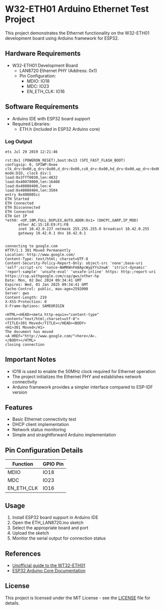 # W32-ETH01 Arduino Ethernet Test Project

This project demonstrates the Ethernet functionality on the W32-ETH01 development board using Arduino framework for ESP32.

## Hardware Requirements

- W32-ETH01 Development Board
  - LAN8720 Ethernet PHY (Address: 0x1)
  - Pin Configuration:
    - MDIO: IO18
    - MDC: IO23
    - EN_ETH_CLK: IO16

## Software Requirements

- Arduino IDE with ESP32 board support
- Required Libraries:
  - ETH.h (included in ESP32 Arduino core)

### Log Output
```
ets Jul 29 2019 12:21:46

rst:0x1 (POWERON_RESET),boot:0x13 (SPI_FAST_FLASH_BOOT)
configsip: 0, SPIWP:0xee
clk_drv:0x00,q_drv:0x00,d_drv:0x00,cs0_drv:0x00,hd_drv:0x00,wp_drv:0x00
mode:DIO, clock div:1
load:0x3fff0030,len:4832
load:0x40078000,len:16460
load:0x40080400,len:4
load:0x40080404,len:3504
entry 0x400805cc
ETH Started
ETH Connected
ETH Disconnected
ETH Connected
ETH Got IP
*eth0: <UP,10M,FULL_DUPLEX,AUTO,ADDR:0x1> (DHCPC,GARP,IP_MOD)
      ether AC:15:18:E9:F1:FB
      inet 10.42.0.227 netmask 255.255.255.0 broadcast 10.42.0.255
      gateway 10.42.0.1 dns 10.42.0.1


connecting to google.com
HTTP/1.1 301 Moved Permanently
Location: http://www.google.com/
Content-Type: text/html; charset=UTF-8
Content-Security-Policy-Report-Only: object-src 'none';base-uri 'self';script-src 'nonce-NmMKWnFm8ApcWypYYv2nwA' 'strict-dynamic' 'report-sample' 'unsafe-eval' 'unsafe-inline' https: http:;report-uri https://csp.withgoogle.com/csp/gws/other-hp
Date: Mon, 02 Dec 2024 09:34:41 GMT
Expires: Wed, 01 Jan 2025 09:34:41 GMT
Cache-Control: public, max-age=2592000
Server: gws
Content-Length: 219
X-XSS-Protection: 0
X-Frame-Options: SAMEORIGIN

<HTML><HEAD><meta http-equiv="content-type" content="text/html;charset=utf-8">
<TITLE>301 Moved</TITLE></HEAD><BODY>
<H1>301 Moved</H1>
The document has moved
<A HREF="http://www.google.com/">here</A>.
</BODY></HTML>
closing connection
```

## Important Notes

- IO16 is used to enable the 50MHz clock required for Ethernet operation
- The project initializes the Ethernet PHY and establishes network connectivity
- Arduino framework provides a simpler interface compared to ESP-IDF version

## Features

- Basic Ethernet connectivity test
- DHCP client implementation
- Network status monitoring
- Simple and straightforward Arduino implementation

## Pin Configuration Details

| Function    | GPIO Pin |
|------------|----------|
| MDIO       | IO18     |
| MDC        | IO23     |
| EN_ETH_CLK | IO16     |

## Usage

1. Install ESP32 board support in Arduino IDE
2. Open the ETH_LAN8720.ino sketch
3. Select the appropriate board and port
4. Upload the sketch
5. Monitor the serial output for connection status

## References

- [Unofficial guide to the WT32-ETH01](https://github.com/egnor/wt32-eth01)
- [ESP32 Arduino Core Documentation](https://docs.espressif.com/projects/arduino-esp32/en/latest/)

## License

This project is licensed under the MIT License - see the [LICENSE](LICENSE) file for details.
